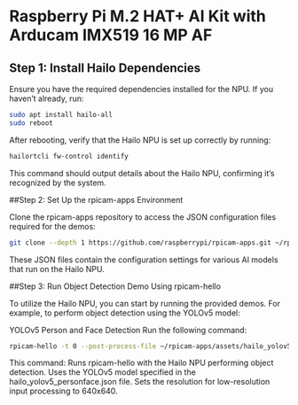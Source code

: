 # Raspberry Pi M.2 HAT+ AI Kit with Arducam IMX519 16 MP AF

## Step 1: Install Hailo Dependencies
Ensure you have the required dependencies installed for the NPU. If you haven’t already, run:

```bash
sudo apt install hailo-all
sudo reboot
```
After rebooting, verify that the Hailo NPU is set up correctly by running:
```bash
hailortcli fw-control identify
```
This command should output details about the Hailo NPU, confirming it’s recognized by the system.

##Step 2: Set Up the rpicam-apps Environment

Clone the rpicam-apps repository to access the JSON configuration files required for the demos:
```bash
git clone --depth 1 https://github.com/raspberrypi/rpicam-apps.git ~/rpicam-apps
```
These JSON files contain the configuration settings for various AI models that run on the Hailo NPU.

##Step 3: Run Object Detection Demo Using rpicam-hello

To utilize the Hailo NPU, you can start by running the provided demos. For example, to perform object detection using the YOLOv5 model:

YOLOv5 Person and Face Detection
Run the following command:
```bash
rpicam-hello -t 0 --post-process-file ~/rpicam-apps/assets/hailo_yolov5_personface.json --lores-width 640 --lores-height 640
```

This command:
Runs rpicam-hello with the Hailo NPU performing object detection.
Uses the YOLOv5 model specified in the hailo_yolov5_personface.json file.
Sets the resolution for low-resolution input processing to 640x640.
